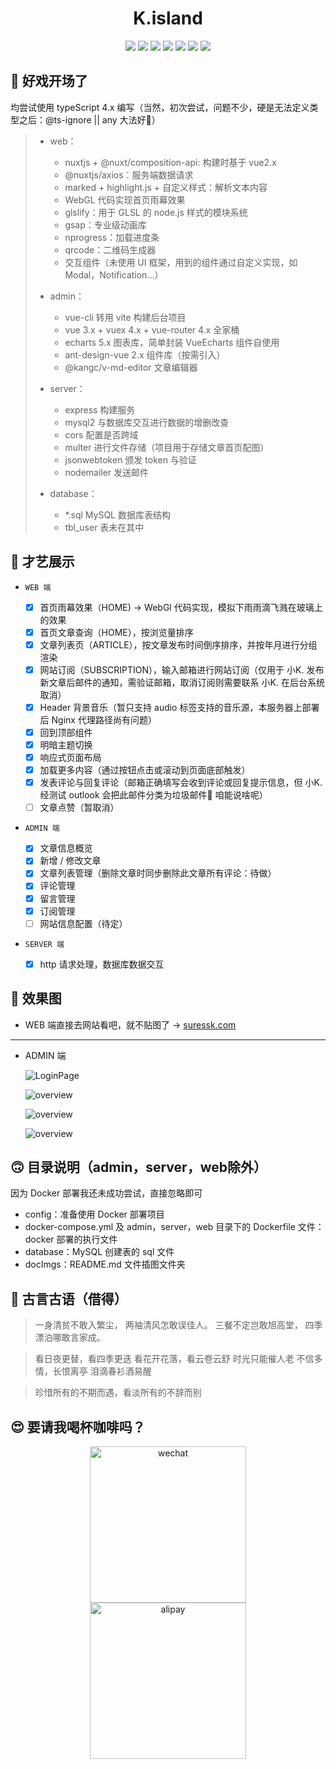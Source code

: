 # <div align="center">K.island</div>

<div align="center">
    <img src="https://img.shields.io/badge/Nuxt-v2.0.1-blue">
    <img src="https://img.shields.io/badge/@vue/cli-v4.5.9-blue">
    <img src="https://img.shields.io/badge/vuex-v4.0.0-blue">
    <img src="https://img.shields.io/badge/vueRouter-v4.0.0-blue">
    <img src="https://img.shields.io/badge/AntDesignVue-v2.1.0-blue">
    <img src="https://img.shields.io/badge/Node-v12.18.3-blue">
    <img src="https://img.shields.io/badge/MySQL-v8.0.19-blue">
</div>

## 👻 好戏开场了

均尝试使用 typeScript 4.x 编写（当然，初次尝试，问题不少，硬是无法定义类型之后：@ts-ignore || any 大法好🤣）

> - web：
>   + nuxtjs + @nuxt/composition-api: 构建时基于 vue2.x
>   + @nuxtjs/axios：服务端数据请求
>   + marked + highlight.js + 自定义样式：解析文本内容
>   + WebGL 代码实现首页雨幕效果
>   + glslify：用于 GLSL 的 node.js 样式的模块系统
>   + gsap：专业级动画库
>   + nprogress：加载进度条
>   + qrcode：二维码生成器
>   + 交互组件（未使用 UI 框架，用到的组件通过自定义实现，如 Modal，Notification...）
> 
> - admin：
>   + vue-cli 转用 vite 构建后台项目
>   + vue 3.x + vuex 4.x + vue-router 4.x 全家桶
>   + echarts 5.x 图表库，简单封装 VueEcharts 组件自使用
>   + ant-design-vue 2.x 组件库（按需引入）
>   + @kangc/v-md-editor 文章编辑器
> 
> - server：
>   + express 构建服务
>   + mysql2 与数据库交互进行数据的增删改查
>   + cors 配置是否跨域
>   + multer 进行文件存储（项目用于存储文章首页配图）
>   + jsonwebtoken 颁发 token 与验证
>   + nodemailer 发送邮件
>
> - database：
>   + *.sql   MySQL 数据库表结构
>   + tbl_user 表未在其中

## 🤩 才艺展示

- `WEB 端`

    - [x] 首页雨幕效果（HOME)  →  WebGl 代码实现，模拟下雨雨滴飞溅在玻璃上的效果
    - [x] 首页文章查询（HOME），按浏览量排序
    - [x] 文章列表页（ARTICLE），按文章发布时间倒序排序，并按年月进行分组渲染
    - [x] 网站订阅（SUBSCRIPTION），输入邮箱进行网站订阅（仅用于 小K. 发布新文章后邮件的通知，需验证邮箱，取消订阅则需要联系 小K. 在后台系统取消）
    - [x] Header 背景音乐（暂只支持 audio 标签支持的音乐源，本服务器上部署后 Nginx 代理路径尚有问题）
    - [x] 回到顶部组件
    - [x] 明暗主题切换
    - [x] 响应式页面布局
    - [x] 加载更多内容（通过按钮点击或滚动到页面底部触发）
    - [x] 发表评论与回复评论（邮箱正确填写会收到评论或回复提示信息，但 小K. 经测试 outlook 会把此邮件分类为垃圾邮件🤣 咱能说啥呢）
    - [ ] 文章点赞（暂取消）

- `ADMIN 端`

    - [x] 文章信息概览
    - [x] 新增 / 修改文章
    - [x] 文章列表管理（删除文章时同步删除此文章所有评论：待做）
    - [x] 评论管理
    - [x] 留言管理
    - [x] 订阅管理
    - [ ] 网站信息配置（待定）

- `SERVER 端`

    - [x] http 请求处理，数据库数据交互

## 🤪 效果图

- WEB 端直接去网站看吧，就不贴图了 → [suressk.com](http://suressk.com)

<hr>

- ADMIN 端

    ![LoginPage](./docImgs/login.png)

    ![overview](./docImgs/overview.png)
    
    ![overview](./docImgs/edit.png)
    
    ![overview](./docImgs/comment.png)

## 🙃 目录说明（admin，server，web除外）

因为 Docker 部署我还未成功尝试，直接忽略即可

- config：准备使用 Docker 部署项目
- docker-compose.yml 及 admin，server，web 目录下的 Dockerfile 文件：docker 部署的执行文件
- database：MySQL 创建表的 sql 文件
- docImgs：README.md 文件插图文件夹

## 💯 古言古语（借得）

> 一身清贫不敢入繁尘，
> 两袖清风怎敢误佳人。
> 三餐不定岂敢旭高堂，
> 四季漂泊哪敢言家成。

> 看日夜更替，看四季更迭
> 看花开花落，看云卷云舒
> 时光只能催人老
> 不信多情，长恨离亭
> 泪滴春衫酒易醒

> 珍惜所有的不期而遇，看淡所有的不辞而别

## 😍 要请我喝杯咖啡吗？

<div align="center">
    <img src="./docImgs/wechat.jpg" style="width: 250px;margin: 0 25px;" alt="wechat" title="wechat">
    <img src="./docImgs/alipay.jpg" style="width: 250px;margin: 0 25px;" alt="alipay" title="alipay">
</div>

<!-- ![overview](./docImgs/wechat.jpg)

![overview](./docImgs/alipay.jpg) -->
